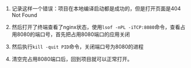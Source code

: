 1. 记录这样一个错误：项目在本地编译启动都是成功的，但是打开页面是404 Not Found

2. 然后打开了终端查看了nginx状态，使用`lsof -nPL -iTCP:8080`命令，查看占用8080的端口号，首先把占用8080端口的应用关闭

3. 然后执行`kill -quit PID`命令，关闭端口号为8080的进程

4. 清空完占用8080端口后，回到项目就可以正常打开。